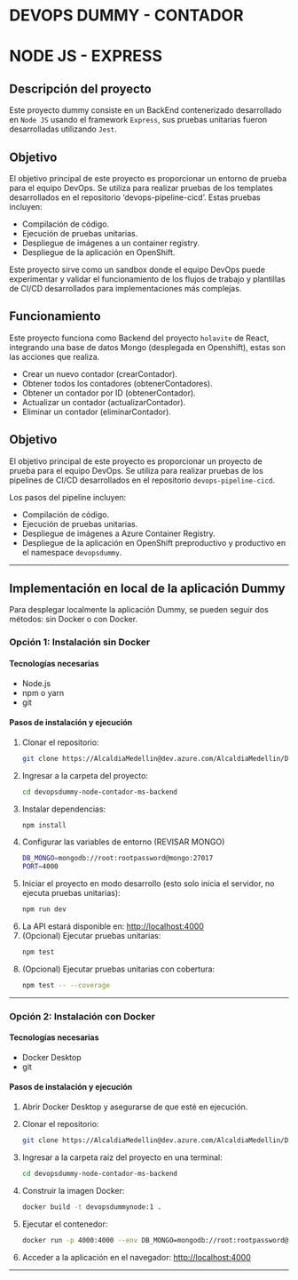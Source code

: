 # **DEVOPS DUMMY - CONTADOR**
# **NODE JS - EXPRESS**

## Descripción del proyecto
Este proyecto dummy consiste en un BackEnd contenerizado desarrollado en `Node JS` usando el framework `Express`, sus pruebas unitarias fueron desarrolladas utilizando `Jest`.

## Objetivo

El objetivo principal de este proyecto es proporcionar un entorno de prueba para el equipo DevOps. Se utiliza para realizar pruebas de los templates desarrollados en el repositorio ‘devops-pipeline-cicd’. Estas pruebas incluyen:

- Compilación de código.
- Ejecución de pruebas unitarias.
- Despliegue de imágenes a un container registry.
- Despliegue de la aplicación en OpenShift.

Este proyecto sirve como un sandbox donde el equipo DevOps puede experimentar y validar el funcionamiento de los flujos de trabajo y plantillas de CI/CD desarrollados para implementaciones más complejas.

## Funcionamiento
Este proyecto funciona como Backend del proyecto `holavite` de React, integrando una base de datos Mongo (desplegada en Openshift), estas son las acciones que realiza.

- Crear un nuevo contador (crearContador).
- Obtener todos los contadores (obtenerContadores).
- Obtener un contador por ID (obtenerContador).
- Actualizar un contador (actualizarContador).
- Eliminar un contador (eliminarContador).

## Objetivo
El objetivo principal de este proyecto es proporcionar un proyecto de prueba para el equipo DevOps. Se utiliza para realizar pruebas de los pipelines de CI/CD desarrollados en el repositorio `devops-pipeline-cicd`. 

Los pasos del pipeline incluyen:

- Compilación de código.
- Ejecución de pruebas unitarias.
- Despliegue de imágenes a Azure Container Registry.
- Despliegue de la aplicación en OpenShift preproductivo y productivo en el namespace `devopsdummy`.

---

## **Implementación en local de la aplicación Dummy**
Para desplegar localmente la aplicación Dummy, se pueden seguir dos métodos: sin Docker o con Docker.

### **Opción 1: Instalación sin Docker**
#### **Tecnologías necesarias**
- Node.js
- npm o yarn
- git

#### **Pasos de instalación y ejecución**
1. Clonar el repositorio:
   ```sh
   git clone https://AlcaldiaMedellin@dev.azure.com/AlcaldiaMedellin/DevOps%20Dummy/_git/devopsdummy-node-contador-ms-backend
   ```
2. Ingresar a la carpeta del proyecto:
   ```sh
   cd devopsdummy-node-contador-ms-backend
   ```
3. Instalar dependencias:
   ```sh
   npm install
   ```
4. Configurar las variables de entorno (REVISAR MONGO)
    ```sh
    DB_MONGO=mongodb://root:rootpassword@mongo:27017
    PORT=4000
    ```
4. Iniciar el proyecto en modo desarrollo (esto solo inicia el servidor, no ejecuta pruebas unitarias):
   ```sh
   npm run dev
   ```
5. La API estará disponible en: [http://localhost:4000](http://localhost:4000)
6. (Opcional) Ejecutar pruebas unitarias:
   ```sh
   npm test
   ```
7. (Opcional) Ejecutar pruebas unitarias con cobertura:
   ```sh
   npm test -- --coverage
   ```

---

### **Opción 2: Instalación con Docker**
#### **Tecnologías necesarias**
- Docker Desktop
- git

#### **Pasos de instalación y ejecución**
1. Abrir Docker Desktop y asegurarse de que esté en ejecución.

2. Clonar el repositorio:
   ```sh
   git clone https://AlcaldiaMedellin@dev.azure.com/AlcaldiaMedellin/DevOps%20Dummy/_git/devopsdummy-node-contador-ms-backend
   ```
3. Ingresar a la carpeta raíz del proyecto en una terminal:
   ```sh
   cd devopsdummy-node-contador-ms-backend
   ```
4. Construir la imagen Docker:
   ```sh
   docker build -t devopsdummynode:1 .
   ```
5. Ejecutar el contenedor:
   ```sh
   docker run -p 4000:4000 --env DB_MONGO=mongodb://root:rootpassword@mongo:27017 devopsdummynode:1
   ```
6. Acceder a la aplicación en el navegador: [http://localhost:4000](http://localhost:4000)

---